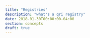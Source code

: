 ```yaml
---
title: "Registries"
description: "what's a qri registry"
date: 2018-01-30T00:00:00-04:00
section: concepts
draft: true
---
```

